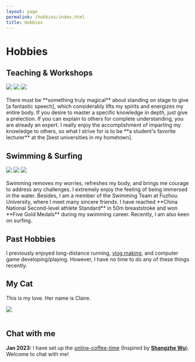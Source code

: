 ```yaml
---
layout: page
permalink: /hobbies/index.html
title: Hobbies
---
```


# Hobbies

## Teaching & Workshops

<div class="third">
<img src="/images/prelection1.JPG">
<img src="/images/speech1.JPG">
<img src="/images/speech3.JPG">
</div>
<br>There must be **something truly magical** about standing on stage to give [a fantastic speech], which considerably lifts my spirits and energizes my entire body. If you desire to master a specific knowledge in depth, just give a prelection. If you can explain to others for complete understanding, you are already an expert. I really enjoy the accomplishment of imparting my knowledge to others, so what I strive for is to be **a student's favorite lecturer** at the [best universities in my hometown].

[a fantastic speech]:https://youtu.be/Dzx84KpGNoE
[best universities in my hometown]:https://www.fzu.edu.cn/



## Swimming & Surfing

<div class="third">
<img src="/images/swimming2.JPG">
<img src="/images/swimming.JPG">
<img src="/images/surfing1.JPG">
</div>
<br>Swimming removes my worries, refreshes my body, and brings me courage to address any challenges. I extremely enjoy the feeling of being immersed in the water. Besides, I am a member of the Swimming Team at Fuzhou University, where I meet many sincere friends. I have reached **China National Second-level athlete Standard** in 50m breaststroke and won **Five Gold Medals** during my swimming career. Recently, I am also keen on surfing.

## Past Hobbies

I previously enjoyed long-distance running, [vlog making](https://space.bilibili.com/594030035), and computer game developing/playing. However, I have no time to do any of these things recently.

## My Cat

This is my love. Her name is Claire.

<div>
<img src="/images/cat.JPG">
</div>
<br>

## Chat with me

**Jan 2023:** I have set up the [online-coffee-time](https://calendly.com/lancecai/meet-with-lance) (Inspired by **[Shangzhe Wu](https://elliottwu.com/)**). Welcome to chat with me!

<!-- Calendly inline widget begin -->

<div class="calendly-inline-widget" data-url="https://calendly.com/lancecai/meet-with-lance" style="min-width:320px;height:630px;"></div>
<script type="text/javascript" src="https://assets.calendly.com/assets/external/widget.js" async></script>
<!-- Calendly inline widget end -->

